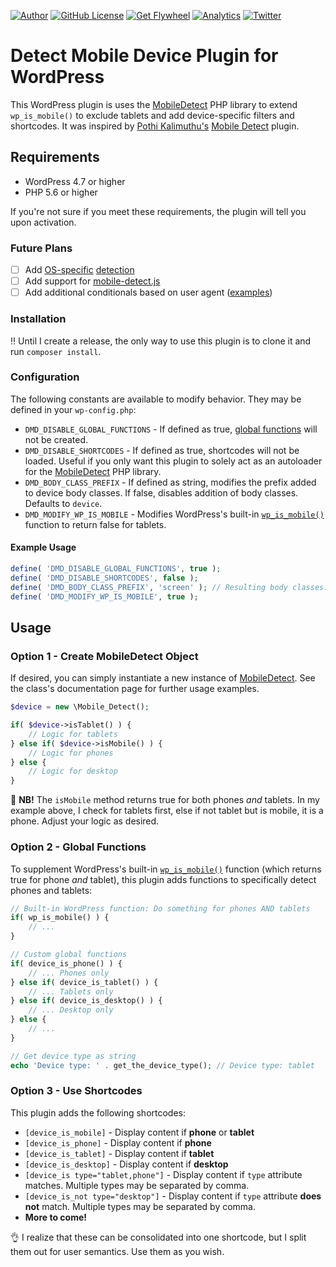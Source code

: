 [![Author](https://img.shields.io/badge/author-Daniel%20M.%20Hendricks-lightgrey.svg?colorB=9900cc&style=flat-square)](https://daniel.hn/?utm_source=github.com&utm_medium=campaign&utm_content=button&utm_campaign=detect-mobile-device)
[![GitHub License](https://img.shields.io/badge/license-GPLv2-yellow.svg?style=flat-square)](https://raw.githubusercontent.com/dmhendricks/detect-mobile-device/master/LICENSE)
[![Get Flywheel](https://img.shields.io/badge/hosting-Flywheel-green.svg?style=flat-square&label=compatible&colorB=AE2A21)](https://share.getf.ly/e25g6k?utm_source=github.com&utm_medium=campaign&utm_content=button&utm_campaign=dmhendricks%2Fdetect-mobile-device)
[![Analytics](https://ga-beacon.appspot.com/UA-126205765-1/dmhendricks/detect-mobile-device?flat)](https://ga-beacon.appspot.com/?utm_source=github.com&utm_medium=campaign&utm_content=button&utm_campaign=dmhendricks%2Fdetect-mobile-device)
[![Twitter](https://img.shields.io/twitter/url/https/github.com/dmhendricks/detect-mobile-device.svg?style=social)](https://twitter.com/danielhendricks)

# Detect Mobile Device Plugin for WordPress

This WordPress plugin is uses the [MobileDetect](http://mobiledetect.net/) PHP library to extend `wp_is_mobile()` to exclude tablets and add device-specific filters and shortcodes. It was inspired by [Pothi Kalimuthu's](https://www.tinywp.in/?utm_source=github.com&utm_medium=campaign&utm_content=button&utm_campaign=detect-mobile-device) [Mobile Detect](https://wordpress.org/plugins/tinywp-mobile-detect/) plugin.

## Requirements

- WordPress 4.7 or higher
- PHP 5.6 or higher

If you're not sure if you meet these requirements, the plugin will tell you upon activation.

### Future Plans

- [ ] Add [OS-specific](https://github.com/matomo-org/device-detector) [detection](https://github.com/jenssegers/agent)
- [ ] Add support for [mobile-detect.js](https://github.com/hgoebl/mobile-detect.js)
- [ ] Add additional conditionals based on user agent ([examples](https://github.com/quentin389/UserAgentInfo#usage))

### Installation

:bangbang: Until I create a release, the only way to use this plugin is to clone it and run `composer install`.

### Configuration

The following constants are available to modify behavior. They may be defined in your `wp-config.php`:

- `DMD_DISABLE_GLOBAL_FUNCTIONS` - If defined as true, [global functions](#option-2---global-functions) will not be created.
- `DMD_DISABLE_SHORTCODES` - If defined as true, shortcodes will not be loaded. Useful if you only want this plugin to solely act as an autoloader for the [MobileDetect](http://mobiledetect.net/) PHP library.
- `DMD_BODY_CLASS_PREFIX` - If defined as string, modifies the prefix added to device body classes. If false, disables addition of body classes. Defaults to `device`.
- `DMD_MODIFY_WP_IS_MOBILE` - Modifies WordPress's built-in [`wp_is_mobile()`](https://codex.wordpress.org/Function_Reference/wp_is_mobile) function to return false for tablets.

#### Example Usage

```php
define( 'DMD_DISABLE_GLOBAL_FUNCTIONS', true );
define( 'DMD_DISABLE_SHORTCODES', false );
define( 'DMD_BODY_CLASS_PREFIX', 'screen' ); // Resulting body classes: screen-mobile, screen-desktop, etc
define( 'DMD_MODIFY_WP_IS_MOBILE', true );
```

## Usage

### Option 1 - Create MobileDetect Object

If desired, you can simply instantiate a new instance of [MobileDetect](http://mobiledetect.net/). See the class's documentation page for further usage examples.

```php
$device = new \Mobile_Detect();

if( $device->isTablet() ) {
	// Logic for tablets
} else if( $device->isMobile() ) {
	// Logic for phones
} else {
	// Logic for desktop
}
```

:rotating_light: **NB!** The `isMobile` method returns true for both phones _and_ tablets. In my example above, I check for tablets first, else if not tablet but is mobile, it is a phone. Adjust your logic as desired.

### Option 2 - Global Functions

To supplement WordPress's built-in [`wp_is_mobile()`](https://codex.wordpress.org/Function_Reference/wp_is_mobile) function (which returns true for phone _and_ tablet), this plugin adds functions to specifically detect phones and tablets:

```php
// Built-in WordPress function: Do something for phones AND tablets
if( wp_is_mobile() ) {
	// ...
}

// Custom global functions
if( device_is_phone() ) {
	// ... Phones only
} else if( device_is_tablet() ) {
	// ... Tablets only
} else if( device_is_desktop() ) {
	// ... Desktop only
} else {
    // ...
}

// Get device type as string
echo 'Device type: ' . get_the_device_type(); // Device type: tablet
```

### Option 3 - Use Shortcodes

This plugin adds the following shortcodes:

- `[device_is_mobile]` - Display content if **phone** or **tablet**
- `[device_is_phone]` - Display content if **phone**
- `[device_is_tablet]` - Display content if **tablet**
- `[device_is_desktop]` - Display content if **desktop**
- `[device_is type="tablet,phone"]` - Display content if `type` attribute matches. Multiple types may be separated by comma.
- `[device_is_not type="desktop"]` - Display content if `type` attribute **does not** match. Multiple types may be separated by comma.
- **More to come!**

:ok_hand: I realize that these can be consolidated into one shortcode, but I split them out for user semantics. Use them as you wish.
